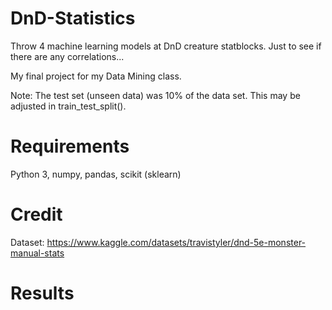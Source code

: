 # DnD-Statistics
Throw 4 machine learning models at DnD creature statblocks. Just to see if there are any correlations...

My final project for my Data Mining class.

Note: The test set (unseen data) was 10% of the data set. This may be adjusted in train_test_split().

# Requirements

Python 3, numpy, pandas, scikit (sklearn)

# Credit

Dataset: https://www.kaggle.com/datasets/travistyler/dnd-5e-monster-manual-stats

# Results

```

```
